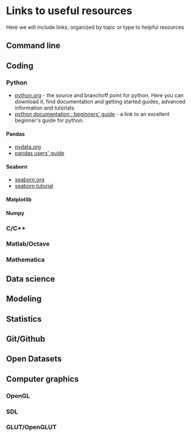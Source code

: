 # Links to useful resources

Here we will include links, organized by topic or type to helpful resources


## Command line

## Coding

### Python

- [python.org](http://www.python.org) - the source and branchoff point for python. Here you can download it, find documentation and getting started guides, advanced information and tutorials.
- [python documentation : beginners' guide](https://wiki.python.org/moin/BeginnersGuide) - a link to an excellent beginner's guide for python.

#### Pandas
- [pydata.org](https://pandas.pydata.org/)
- [pandas users' guide](https://pandas.pydata.org/docs/user_guide/index.html)

#### Seaborn
- [seaborn.org](https://seaborn.pydata.org/)
- [seaborn tutorial](https://seaborn.pydata.org/tutorial.html)

#### Matplotlib

#### Numpy

### C/C++

### Matlab/Octave

### Mathematica

## Data science

## Modeling

## Statistics

## Git/Github

## Open Datasets

## Computer graphics

### OpenGL

### SDL

### GLUT/OpenGLUT

